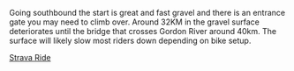 Going southbound the start is great and fast gravel and there is an entrance gate you may need to climb over. Around 32KM in the gravel surface deteriorates until the bridge that crosses Gordon River around 40km. The surface will likely slow most riders down depending on bike setup.

[Strava Ride](https://www.strava.com/activities/5724302331)